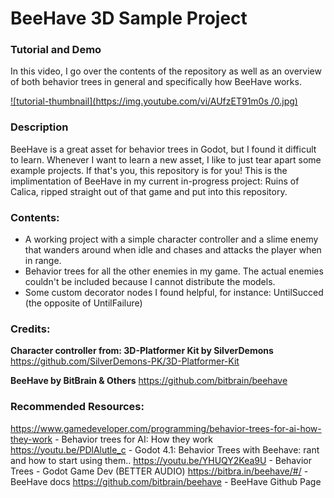 # BeeHave 3D Sample Project
 
### Tutorial and Demo

In this video, I go over the contents of the repository as well as an overview of both behavior trees in general and specifically how BeeHave works.

[![tutorial-thumbnail](https://img.youtube.com/vi/AUfzET91m0s /0.jpg)](https://www.youtube.com/watch?v=AUfzET91m0s)


### Description

BeeHave is a great asset for behavior trees in Godot, but I found it difficult to learn.
Whenever I want to learn a new asset, I like to just tear apart some example projects. If that's you, this repository is for you! 
This is the implimentation of BeeHave in my current in-progress project: Ruins of Calica, ripped straight out of that game and put into this repository.

### Contents:

- A working project with a simple character controller and a slime enemy that wanders around when idle and chases and attacks the player when in range.
- Behavior trees for all the other enemies in my game. The actual enemies couldn't be included because I cannot distribute the models.
- Some custom decorator nodes I found helpful, for instance: UntilSucced (the opposite of UntilFailure)


### Credits:

**Character controller from: 3D-Platformer Kit by SilverDemons**
https://github.com/SilverDemons-PK/3D-Platformer-Kit

**BeeHave by BitBrain & Others**
https://github.com/bitbrain/beehave

### Recommended Resources:

https://www.gamedeveloper.com/programming/behavior-trees-for-ai-how-they-work - Behavior trees for AI: How they work
https://youtu.be/PDlAlutle_c - Godot 4.1: Behavior Trees with Beehave: rant and how to start using them..
https://youtu.be/YHUQY2Kea9U - Behavior Trees - Godot Game Dev (BETTER AUDIO)
https://bitbra.in/beehave/#/ - BeeHave docs
https://github.com/bitbrain/beehave - BeeHave Github Page
